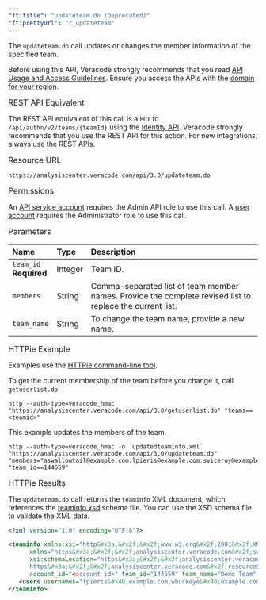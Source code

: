 ```yaml
---
"ft:title": "updateteam.do (Deprecated)"
"ft:prettyUrl": "r_updateteam"
---
```

The `updateteam.do` call updates or changes the member information of the specified team.

Before using this API, Veracode strongly recommends that you read [API Usage and Access Guidelines](https://docs.veracode.com/r/c_API_usage_guidelines). Ensure you access the APIs with the [domain for your region](https://docs.veracode.com/r/Region_Domains_for_Veracode_APIs).

<p><span style="font-size: medium;">REST API Equivalent</span></p>

The REST API equivalent of this call is a `PUT` to `/api/authn/v2/teams/{teamId}` using the [Identity API](https://docs.veracode.com/r/c_identity_intro). Veracode strongly recommends that you use the REST API for this action. For new integrations, always use the REST APIs.

<p><span style="font-size: medium;">Resource URL</span></p>

`https://analysiscenter.veracode.com/api/3.0/updateteam.do`

<p><span style="font-size: medium;">Permissions</span></p>

An [API service account](https://docs.veracode.com/r/c_about_veracode_accounts) requires the Admin API role to use this call. A [user account](https://docs.veracode.com/r/c_role_permissions) requires the Administrator role to use this call.

<p><span style="font-size: medium;">Parameters</span></p>

| Name                      | Type    | Description                                                                                               |
|:--------------------------|:--------|:----------------------------------------------------------------------------------------------------------|
| `team_id`<br>**Required** | Integer | Team ID.                                                                                                  |
| `members`                 | String  | Comma-separated list of team member names. Provide the complete revised list to replace the current list. |
| `team_name`               | String  | To change the team name, provide a new name.                                                              |

<p><span style="font-size: medium;">HTTPie Example</span></p>

Examples use the [HTTPie command-line tool](https://docs.veracode.com/r/c_httpie_tool).

To get the current membership of the team before you change it, call `getuserlist.do`.

```shell
http --auth-type=veracode_hmac "https://analysiscenter.veracode.com/api/3.0/getuserlist.do" "teams==<teamid>"
```

This example updates the members of the team.

```shell
http --auth-type=veracode_hmac -o `updatedteaminfo.xml` "https://analysiscenter.veracode.com/api/3.0/updateteam.do" "members="aswallowtail@example.com,lpieris@example.com,sviceroy@example.com,tmonarch@example.com,wbuckeye@example.com" "team_id==144659"
```

<p><span style="font-size: medium;">HTTPie Results</span></p>

The `updateteam.do` call returns the `teaminfo` XML document, which references the [teaminfo.xsd](https://analysiscenter.veracode.com/resource/3.0/teaminfo.xsd) schema file. You can use the XSD schema file to validate the XML data.

```xml
<?xml version="1.0" encoding="UTF-8"?>

<teaminfo xmlns:xsi="http&#x3a;&#x2f;&#x2f;www.w3.org&#x2f;2001&#x2f;XMLSchema-instance" 
      xmlns="https&#x3a;&#x2f;&#x2f;analysiscenter.veracode.com&#x2f;schema&#x2f;teaminfo&#x2f;3.0" 
      xsi:schemaLocation="https&#x3a;&#x2f;&#x2f;analysiscenter.veracode.com&#x2f;schema&#x2f;teaminfo&#x2f;3.0 
      https&#x3a;&#x2f;&#x2f;analysiscenter.veracode.com&#x2f;resource&#x2f;3.0&#x2f;teaminfo.xsd" teaminfo_version="3.1" 
      account_id="<account id>" team_id="144659" team_name="Demo Team" creation_date="08&#x2f;13&#x2f;2019">
   <users usernames="lpieris&#x40;example.com,wbuckeye&#x40;example.com,tmonarch&#x40;example.com"/>
</teaminfo>
```